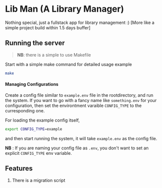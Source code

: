# Lib Man (A Library Manager)
Nothing special, just a fullstack app for library management :) [More like a simple project build within 1.5 days buffer] 

## Running the server
> **NB**: there is a simple to use Makefile

Start with a simple make command for detailed usage example
```sh
make
```

#### Managing Configurations
Create a config file similar to `example.env` file in the rootdirectory, and run the system.
If you want to go with a fancy name like `something.env` for your configuration, then set the environtment varaible `CONFIG_TYPE` to the curresponding one.

For loading the example config itself,
```sh
export CONFIG_TYPE=example
```
and then start running the system, it will take `example.env` as the config file. 

**NB** : If you are naming your config file as `.env`, you don't want to set an explicit `CONFIG_TYPE` env variable. 

## Features
1. There is a migration script